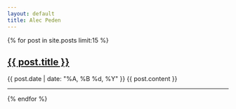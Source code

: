 ```yaml
---
layout: default
title: Alec Peden
---
```


{% for post in site.posts limit:15 %}
<h2 class="post-title"><a href="{{ post.url }}">{{ post.title }}</a></h2>
{{ post.date | date: "%A, %B %d, %Y" }}
{{ post.content }}
<hr>
{% endfor %}



